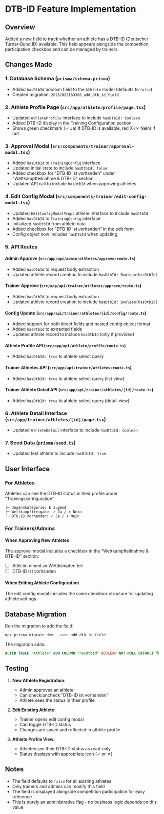 # DTB-ID Feature Implementation

## Overview
Added a new field to track whether an athlete has a DTB-ID (Deutscher Turner-Bund ID) available. This field appears alongside the competition participation checkbox and can be managed by trainers.

## Changes Made

### 1. Database Schema (`prisma/schema.prisma`)
- Added `hasDtbId` boolean field to the `Athlete` model (defaults to `false`)
- Created migration: `20251022163306_add_dtb_id_field`

### 2. Athlete Profile Page (`src/app/athlete/profile/page.tsx`)
- Updated `AthleteProfile` interface to include `hasDtbId: boolean`
- Added DTB-ID display in the Training Configuration section
- Shows green checkmark (✓ Ja) if DTB-ID is available, red X (✗ Nein) if not

### 3. Approval Modal (`src/components/trainer/approval-modal.tsx`)
- Added `hasDtbId` to `TrainingConfig` interface
- Updated initial state to include `hasDtbId: false`
- Added checkbox for "DTB-ID ist vorhanden" under "Wettkampfteilnahme & DTB-ID" section
- Updated API call to include `hasDtbId` when approving athletes

### 4. Edit Config Modal (`src/components/trainer/edit-config-modal.tsx`)
- Updated `EditConfigModalProps` athlete interface to include `hasDtbId`
- Added `hasDtbId` to `TrainingConfig` interface
- Initialized `hasDtbId` from athlete data
- Added checkbox for "DTB-ID ist vorhanden" in the edit form
- Config object now includes `hasDtbId` when updating

### 5. API Routes

#### Admin Approve (`src/app/api/admin/athletes/approve/route.ts`)
- Added `hasDtbId` to request body extraction
- Updated athlete record creation to include `hasDtbId: Boolean(hasDtbId)`

#### Trainer Approve (`src/app/api/trainer/athletes/approve/route.ts`)
- Added `hasDtbId` to request body extraction
- Updated athlete record creation to include `hasDtbId: Boolean(hasDtbId)`

#### Config Update (`src/app/api/trainer/athletes/[id]/config/route.ts`)
- Added support for both direct fields and nested config object format
- Added `hasDtbId` to extracted fields
- Updated athlete record to include `hasDtbId` (only if provided)

#### Athlete Profile API (`src/app/api/athlete/profile/route.ts`)
- Added `hasDtbId: true` to athlete select query

#### Trainer Athletes API (`src/app/api/trainer/athletes/route.ts`)
- Added `hasDtbId: true` to athlete select query (list view)

#### Trainer Athlete Detail API (`src/app/api/trainer/athletes/[id]/route.ts`)
- Added `hasDtbId: true` to athlete select query (detail view)

### 6. Athlete Detail Interface (`src/app/trainer/athletes/[id]/page.tsx`)
- Updated `AthleteDetail` interface to include `hasDtbId: boolean`

### 7. Seed Data (`prisma/seed.ts`)
- Updated test athlete to include `hasDtbId: true`

## User Interface

### For Athletes
Athletes can see the DTB-ID status in their profile under "Trainingskonfiguration":
```
├─ Jugendkategorie: E Jugend
├─ Wettkampffreigabe: ✓ Ja / ✗ Nein
└─ DTB-ID vorhanden: ✓ Ja / ✗ Nein
```

### For Trainers/Admins

#### When Approving New Athletes
The approval modal includes a checkbox in the "Wettkampfteilnahme & DTB-ID" section:
- ☐ Athletin nimmt an Wettkämpfen teil
- ☐ DTB-ID ist vorhanden

#### When Editing Athlete Configuration
The edit config modal includes the same checkbox structure for updating athlete settings.

## Database Migration

Run the migration to add the field:
```bash
npx prisma migrate dev --name add_dtb_id_field
```

The migration adds:
```sql
ALTER TABLE "Athlete" ADD COLUMN "hasDtbId" BOOLEAN NOT NULL DEFAULT false;
```

## Testing

1. **New Athlete Registration**:
   - Admin approves an athlete
   - Can check/uncheck "DTB-ID ist vorhanden"
   - Athlete sees the status in their profile

2. **Edit Existing Athlete**:
   - Trainer opens edit config modal
   - Can toggle DTB-ID status
   - Changes are saved and reflected in athlete profile

3. **Athlete Profile View**:
   - Athletes see their DTB-ID status as read-only
   - Status displays with appropriate icon (✓ or ✗)

## Notes
- The field defaults to `false` for all existing athletes
- Only trainers and admins can modify this field
- The field is displayed alongside competition participation for easy reference
- This is purely an administrative flag - no business logic depends on this value
